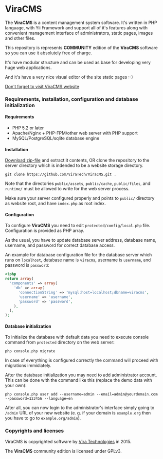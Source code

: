 ViraCMS
=======

The **ViraCMS** is a content management system software. It's written in PHP
language, with Yii Framework and support all of it's features along with
convenient management interface of administrators, static pages, images and
other files.

This repository is represents **COMMUNITY** edition of the **ViraCMS**
software so you can use it absolutely free of charge.

It's have modular structure and can be used as base for developing very
huge web applications.

And it's have a very nice visual editor of the site static pages :-)

[Don't forget to visit ViraCMS website](http://www.viracms.ru/)

### Requirements, installation, configuration and database initialization

#### Requirements

* PHP 5.2 or later
* Apache/Nginx + PHP-FPM/other web server with PHP support
* MySQL/PostgreSQL/sqlite database engine

#### Installation

[Download zip-file](https://github.com/ViraTech/ViraCMS/archive/master.zip) and extract it
contents, OR clone the repository to the server directory which is indended to be a website
storage directory.

```
git clone https://github.com/ViraTech/ViraCMS.git .
```

Note that the directories `public/assets`, `public/cache`, `public/files`,
and `runtime/` must be allowed to write for the web server process.

Make sure your server configured properly and points to `public/`
directory as website root, and have `index.php` as root index.

#### Configuration

To configure **ViraCMS** you need to edit `protected/config/local.php`
file. Configuration is provided as PHP array.

As the usual, you have to update database server address, database name,
username, and password for correct database access.

An example for database configuration file for the database server
which runs on `localhost`, database name is `viracms`, username is
`username`, and password is `password`:

```PHP
<?php
return array(
  'components' => array(
    'db' => array(
      'connectionString' => 'mysql:host=localhost;dbname=viracms',
      'username' => 'username',
      'password' => 'password',
    ),
  ),
);
```

#### Database initialization

To initialize the database with default data you need to execute console
command from `protected` directory on the web server:

```
php console.php migrate
```

In case of everything is configured correctly the command will proceed
with migrations immidiately.

After the database initialization you may need to add administrator
account. This can be done with the command like this (replace the demo
data with your own):

```
php console.php user add --username=admin --email=admin@yourdomain.com --password=123456 --language=en
```

After all, you can now login to the administrator's interface simply
going to `/admin` URL of your new website (e. g. if your domain is
`example.org` then you have to go to `example.org/admin`).

### Copyrights and licenses

ViraCMS is copyrighted software by [Vira Technologies](http://viratechnologies.ru/) in 2015.

The **ViraCMS** community edition is licensed under GPLv3.
